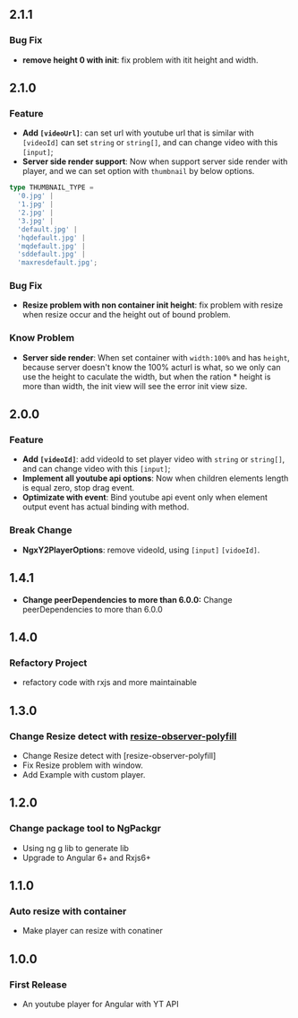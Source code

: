 ## 2.1.1

### Bug Fix
* **remove height 0 with init**: fix problem with itit height and width.

## 2.1.0

### Feature
* **Add `[videoUrl]`**: can set url with youtube url that is similar with `[videoId]` can set `string` or `string[]`, and can change video with this `[input]`;
* **Server side render support**: Now when support server side render with player, and we can set option with `thumbnail` by below options.
```ts
type THUMBNAIL_TYPE =
  '0.jpg' |
  '1.jpg' |
  '2.jpg' |
  '3.jpg' |
  'default.jpg' |
  'hqdefault.jpg' |
  'mqdefault.jpg' |
  'sddefault.jpg' |
  'maxresdefault.jpg';
```

### Bug Fix
* **Resize problem with non container init height**: fix problem with resize when resize occur and the height out of bound problem.

### Know Problem
* **Server side render**: When set container with `width:100%` and has `height`, because server doesn't know the 100% acturl is what, so we only can use the height to caculate the width, but when the ration * height is more than width, the init view will see the error init view size.

## 2.0.0

### Feature
* **Add `[videoId]`**: add videoId to set player video with `string` or `string[]`, and can change video with this `[input]`;
* **Implement all youtube api options**: Now when children elements length is equal zero, stop drag event.
* **Optimizate with event**: Bind youtube api event only when element output event has actual binding with method.

### Break Change
* **NgxY2PlayerOptions**: remove videoId, using `[input]` `[vidoeId]`.


## 1.4.1

* **Change peerDependencies to more than 6.0.0:** Change peerDependencies to more than 6.0.0

## 1.4.0

### Refactory Project
* refactory code with rxjs and more maintainable

## 1.3.0

### Change Resize detect with [resize-observer-polyfill](https://github.com/que-etc/resize-observer-polyfill)
* Change Resize detect with [resize-observer-polyfill]
* Fix Resize problem with window.
* Add Example with custom player.

## 1.2.0

### Change package tool to NgPackgr
* Using ng g lib to generate lib
* Upgrade to Angular 6+ and Rxjs6+

## 1.1.0

### Auto resize with container

* Make player can resize with conatiner


## 1.0.0

### First Release

* An youtube player for Angular with YT API
